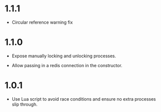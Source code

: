# 1.1.1

* Circular reference warning fix

# 1.1.0

* Expose manually locking and unlocking processes.

* Allow passing in a redis connection in the constructor.

# 1.0.1

* Use Lua script to avoid race conditions and ensure no extra processes slip through.
